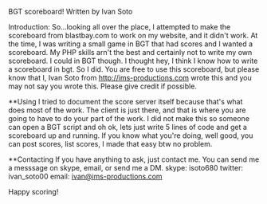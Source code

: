BGT scoreboard!
Written by Ivan Soto

Introduction:
So...looking all over the place, I attempted to make the scoreboard from blastbay.com to work on my website, and it didn't work. At the time, I was writing a small game in BGT that had scores and I wanted a scoreboard. My PHP skills arn't the best and certainly not to write my own scoreboard. I could in BGT though.
I thought hey, I think I know how to write a scoreboard in bgt. So I did.
You are free to use this scoreboard, but please know that I, Ivan Soto from http://ims-productions.com wrote this and you may not say you wrote this. Please give credit if possible.

**Using
I tried to document the score server itself because that's what does most of the work. The client is just there, and that is where you are going to have to do your part of the work. I did not make this so someone can open a BGT script and oh ok, lets just write 5 lines of code and get a scoreboard up and running. If you know what you're doing, well good, you can post scores, list scores, I made that easy btw no problem.

**Contacting
If you have anything to ask, just contact me. You can send me a messsage on skype, email, or send me a DM.
skype: isoto680
twitter: ivan_soto00
email: ivan@ims-productions.com


Happy scoring!